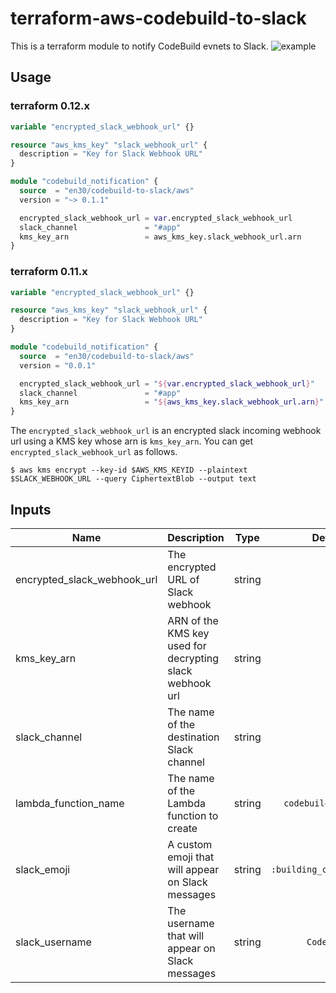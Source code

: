 # terraform-aws-codebuild-to-slack
This is a terraform module to notify CodeBuild evnets to Slack.
![example](https://i.gyazo.com/a6c00090c6c8771f679c46c56a2e6172.png)

## Usage
### terraform 0.12.x
```terraform
variable "encrypted_slack_webhook_url" {}

resource "aws_kms_key" "slack_webhook_url" {
  description = "Key for Slack Webhook URL"
}

module "codebuild_notification" {
  source  = "en30/codebuild-to-slack/aws"
  version = "~> 0.1.1"

  encrypted_slack_webhook_url = var.encrypted_slack_webhook_url
  slack_channel               = "#app"
  kms_key_arn                 = aws_kms_key.slack_webhook_url.arn
}
```

### terraform 0.11.x
```terraform
variable "encrypted_slack_webhook_url" {}

resource "aws_kms_key" "slack_webhook_url" {
  description = "Key for Slack Webhook URL"
}

module "codebuild_notification" {
  source  = "en30/codebuild-to-slack/aws"
  version = "0.0.1"

  encrypted_slack_webhook_url = "${var.encrypted_slack_webhook_url}"
  slack_channel               = "#app"
  kms_key_arn                 = "${aws_kms_key.slack_webhook_url.arn}"
}
```


The `encrypted_slack_webhook_url` is an encrypted slack incoming webhook url using a KMS key whose arn is `kms_key_arn`.
You can get `encrypted_slack_webhook_url` as follows.
```console
$ aws kms encrypt --key-id $AWS_KMS_KEYID --plaintext $SLACK_WEBHOOK_URL --query CiphertextBlob --output text
```

## Inputs
| Name | Description | Type | Default | Required |
|------|-------------|:----:|:-----:|:-----:|
| encrypted_slack_webhook_url | The encrypted URL of Slack webhook | string | - | yes |
| kms_key_arn | ARN of the KMS key used for decrypting slack webhook url | string | - | yes |
| slack_channel | The name of the destination Slack channel | string | - | yes |
| lambda_function_name | The name of the Lambda function to create | string | `codebuild_to_slack` | no |
| slack_emoji | A custom emoji that will appear on Slack messages | string | `:building_construction:` | no |
| slack_username | The username that will appear on Slack messages | string | `CodeBuild` | no |
